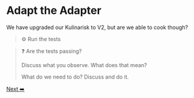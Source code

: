 # Adapt the Adapter

We have upgraded our Kulinarisk to V2, but are we able to cook though?

> ⚙️ Run the tests

>❓ Are the tests passing?
> 
> Discuss what you observe. What does that mean?
> 
> What do we need to do? Discuss and do it.

[Next ➡️](./tests-are-failing-again.md)